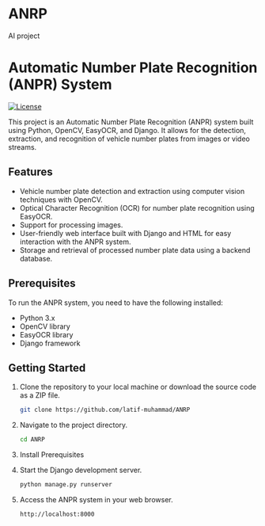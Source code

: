 # ANRP
AI project

# Automatic Number Plate Recognition (ANPR) System

[![License](https://img.shields.io/badge/license-MIT-blue.svg)](LICENSE)

This project is an Automatic Number Plate Recognition (ANPR) system built using Python, OpenCV, EasyOCR, and Django. It allows for the detection, extraction, and recognition of vehicle number plates from images or video streams.

## Features

- Vehicle number plate detection and extraction using computer vision techniques with OpenCV.
- Optical Character Recognition (OCR) for number plate recognition using EasyOCR.
- Support for processing images.
- User-friendly web interface built with Django and HTML for easy interaction with the ANPR system.
- Storage and retrieval of processed number plate data using a backend database.

## Prerequisites

To run the ANPR system, you need to have the following installed:

- Python 3.x
- OpenCV library
- EasyOCR library
- Django framework


## Getting Started

1. Clone the repository to your local machine or download the source code as a ZIP file.

    ```bash
    git clone https://github.com/latif-muhammad/ANRP
    ```
    
2. Navigate to the project directory.

    ```bash
    cd ANRP
    ```
3. Install Prerequisites

4. Start the Django development server.
    ```bash
    python manage.py runserver
    ```

5. Access the ANPR system in your web browser.
    ```bash
    http://localhost:8000
    ```


